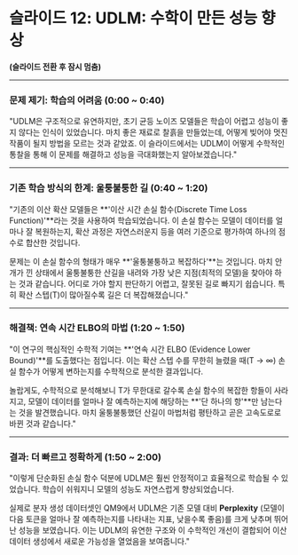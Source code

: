 # 슬라이드 12: UDLM: 수학이 만든 성능 향상

**(슬라이드 전환 후 잠시 멈춤)**

---

### **문제 제기: 학습의 어려움 (0:00 ~ 0:40)**

"UDLM은 구조적으로 유연하지만, 초기 균등 노이즈 모델들은 학습이 어렵고 성능이 좋지 않다는 인식이 있었습니다. 마치 좋은 재료로 찰흙을 만들었는데, 어떻게 빚어야 멋진 작품이 될지 방법을 모르는 것과 같았죠. 이 슬라이드에서는 UDLM이 어떻게 수학적인 통찰을 통해 이 문제를 해결하고 성능을 극대화했는지 알아보겠습니다."

---

### **기존 학습 방식의 한계: 울퉁불퉁한 길 (0:40 ~ 1:20)**

"기존의 이산 확산 모델들은 **'이산 시간 손실 함수(Discrete Time Loss Function)'**라는 것을 사용하여 학습되었습니다. 이 손실 함수는 모델이 데이터를 얼마나 잘 복원하는지, 확산 과정은 자연스러운지 등을 여러 기준으로 평가하여 하나의 점수로 합산한 것입니다.

문제는 이 손실 함수의 형태가 매우 **'울퉁불퉁하고 복잡하다'**는 것입니다. 마치 안개가 낀 상태에서 울퉁불퉁한 산길을 내려와 가장 낮은 지점(최적의 모델)을 찾아야 하는 것과 같습니다. 어디로 가야 할지 판단하기 어렵고, 잘못된 길로 빠지기 쉽습니다. 특히 확산 스텝(T)이 많아질수록 길은 더 복잡해졌습니다."

---

### **해결책: 연속 시간 ELBO의 마법 (1:20 ~ 1:50)**

"이 연구의 핵심적인 수학적 기여는 **'연속 시간 ELBO (Evidence Lower Bound)'**를 도출했다는 점입니다. 이는 확산 스텝 수를 무한히 늘렸을 때(T → ∞) 손실 함수가 어떻게 변하는지를 수학적으로 분석한 결과입니다.

놀랍게도, 수학적으로 분석해보니 T가 무한대로 갈수록 손실 함수의 복잡한 항들이 사라지고, 모델이 데이터를 얼마나 잘 예측하는지에 해당하는 **'단 하나의 항'**만 남는다는 것을 발견했습니다. 마치 울퉁불퉁했던 산길이 마법처럼 평탄하고 곧은 고속도로로 바뀐 것과 같습니다."

---

### **결과: 더 빠르고 정확하게 (1:50 ~ 2:00)**

"이렇게 단순화된 손실 함수 덕분에 UDLM은 훨씬 안정적이고 효율적으로 학습될 수 있었습니다. 학습이 쉬워지니 모델의 성능도 자연스럽게 향상되었습니다.

실제로 분자 생성 데이터셋인 QM9에서 UDLM은 기존 모델 대비 **Perplexity** (모델이 다음 토큰을 얼마나 잘 예측하는지를 나타내는 지표, 낮을수록 좋음)를 크게 낮추며 뛰어난 성능을 보였습니다. 이는 UDLM의 유연한 구조와 이 수학적인 개선이 결합되어 이산 데이터 생성에서 새로운 가능성을 열었음을 보여줍니다."
